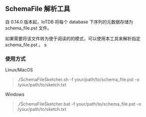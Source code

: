 <!--

    Licensed to the Apache Software Foundation (ASF) under one
    or more contributor license agreements.  See the NOTICE file
    distributed with this work for additional information
    regarding copyright ownership.  The ASF licenses this file
    to you under the Apache License, Version 2.0 (the
    "License"); you may not use this file except in compliance
    with the License.  You may obtain a copy of the License at

        http://www.apache.org/licenses/LICENSE-2.0

    Unless required by applicable law or agreed to in writing,
    software distributed under the License is distributed on an
    "AS IS" BASIS, WITHOUT WARRANTIES OR CONDITIONS OF ANY
    KIND, either express or implied.  See the License for the
    specific language governing permissions and limitations
    under the License.

-->

## SchemaFile 解析工具

自 0.14.0 版本起，IoTDB 将每个 database 下序列的元数据存储为 schema_file.pst 文件。

如果需要将该文件转为便于阅读的的模式，可以使用本工具来解析指定 schema_file.pst 。
s
### 使用方式

Linux/MacOS
> ./SchemaFileSketcher.sh -f your/path/to/schema_file.pst -o /your/path/to/sketch.txt

Windows

> ./SchemaFileSketcher.bat -f your/path/to/schema_file.pst -o /your/path/to/sketch.txt

